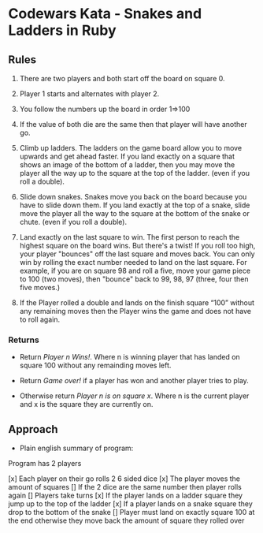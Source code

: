 # Codewars Kata - Snakes and Ladders in Ruby

## Rules

1.  There are two players and both start off the board on square 0.

2.  Player 1 starts and alternates with player 2.

3.  You follow the numbers up the board in order 1=>100

4.  If the value of both die are the same then that player will have another go.

5.  Climb up ladders. The ladders on the game board allow you to move upwards and get ahead faster. If you land exactly on a square that shows an image of the bottom of a ladder, then you may move the player all the way up to the square at the top of the ladder. (even if you roll a double).

6.  Slide down snakes. Snakes move you back on the board because you have to slide down them. If you land exactly at the top of a snake, slide move the player all the way to the square at the bottom of the snake or chute. (even if you roll a double).

7.  Land exactly on the last square to win. The first person to reach the highest square on the board wins. But there's a twist! If you roll too high, your player "bounces" off the last square and moves back. You can only win by rolling the exact number needed to land on the last square. For example, if you are on square 98 and roll a five, move your game piece to 100 (two moves), then "bounce" back to 99, 98, 97 (three, four then five moves.)

8.  If the Player rolled a double and lands on the finish square “100” without any remaining moves then the Player wins the game and does not have to roll again.

### Returns

- Return *Player n Wins!*. Where n is winning player that has landed on square 100 without any remainding moves left.

- Return *Game over!* if a player has won and another player tries to play.

- Otherwise return *Player n is on square x*. Where n is the current player and x is the square they are currently on.

## Approach

- Plain english summary of program:

Program has 2 players

[x] Each player on their go rolls 2 6 sided dice
[x] The player moves the amount of squares
[] If the 2 dice are the same number then player rolls again
[] Players take turns
[x] If the player lands on a ladder square they jump up to the top of the ladder
[x] If a player lands on a snake square they drop to the bottom of the snake
[] Player must land on exactly square 100 at the end otherwise they move back the amount of square they rolled over
